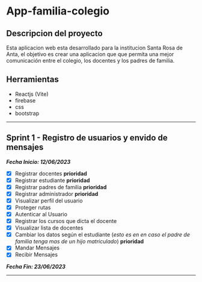 # App-familia-colegio

## Descripcion del proyecto
Esta aplicacion web esta desarrollado para la institucion Santa Rosa de Anta, el objetivo es crear una aplicacion que que permita una mejor comunicación entre el colegio, los docentes y los padres de familia.

## Herramientas
* Reactjs (Vite)
* firebase
* css
* bootstrap
---
## Sprint 1 - Registro de usuarios y envido de mensajes
**_Fecha Inicio: 12/06/2023_**
* [x] Registrar docentes **prioridad**
* [x] Registrar estudiante **prioridad**
* [x] Registrar padres de familia **prioridad**
* [x] Registrar administrador **prioridad**
* [x] Visualizar perfil del usuario
* [x] Proteger rutas
* [x] Autenticar al Usuario
* [x] Registrar los cursos que dicta el docente
* [x] Visualizar lista de docentes
* [x] Cambiar los datos según el estudiante (*esto es en en caso el padre de familia tenga mas de un hijo matriculado*)  **prioridad**
* [x] Mandar Mensajes
* [x] Recibir Mensajes

**_Fecha Fin: 23/06/2023_**

----